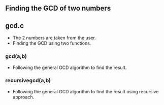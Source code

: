 ## Finding the GCD of two numbers 

## gcd.c
 
- The 2 numbers are taken from the user.
- Finding the GCD using two functions.

### gcd(a,b)
- Following the general GCD algorithm to find the result.

### recursivegcd(a,b)
- Following the general GCD algorithm to find the result using recursive approach.
